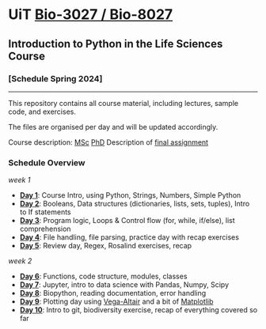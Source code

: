 # UiT [Bio-3027 / Bio-8027](https://uit.no/education/courses/course?p_document_id=822634)
## Introduction to Python in the Life Sciences Course
### [Schedule Spring 2024]
---
This repository contains all course material, including lectures, sample code, and exercises.

The files are organised per day and will be updated accordingly.

Course description: [MSc](course_information/python_course_msc.pdf) [PhD](course_information/python_course_phd.pdf)
Description of [final assignment](course_information/final_assignment_guidelines.pdf)

### Schedule Overview
_week 1_
- **[Day 1](basics_day1)**: Course Intro, using Python, Strings, Numbers, Simple Python
- **[Day 2](datastructures_day2)**: Booleans, Data structures (dictionaries, lists, sets, tuples), Intro to If statements
- **[Day 3](loops_day3)**: Program logic, Loops & Control flow (for, while, if/else), list comprehension
- **[Day 4](fileIO_day4)**: File handling, file parsing, practice day with recap exercises
- **[Day 5](review_day5)**: Review day, Regex, Rosalind exercises, recap

_week 2_
- **[Day 6](functions_modules_day6)**: Functions, code structure, modules, classes
- **[Day 7](jupyter_pandas_day8)**: Jupyter, intro to data science with Pandas, Numpy, Scipy
- **[Day 8](biopython_day7)**: Biopython, reading documentation, error handling
- **[Day 9](plotting_day9/README.md)**: Plotting day using [Vega-Altair](https://altair-viz.github.io/) and a bit of [Matplotlib](https://matplotlib.org/)
- **[Day 10](final_day10)**: Intro to git, biodiversity exercise, recap of everything covered so far
